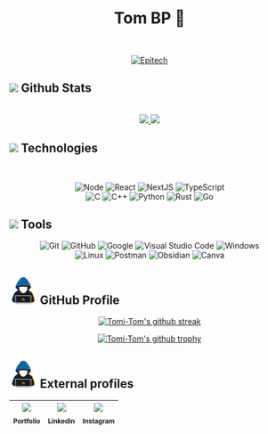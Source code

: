 <div align="center">

  # Tom BP 👋

  <br/>
  
  [![Epitech][Epitech]][Epitech-url]

  
</div>

## <img src="https://media.giphy.com/media/iY8CRBdQXODJSCERIr/giphy.gif" width="35"><b> Github Stats </b>

<div align="center">
  
  <br/>
  <a href="https://github.com/0xabdulkhalid/">
    
  <img src="https://github-readme-stats.vercel.app/api?username=Tomi-Tom&show_icons=true&count_private=true&theme=radical"/>
  <img src="https://github-readme-stats.vercel.app/api/top-langs/?username=Tomi-Tom&theme=radical&layout=compact&langs_count=6"/>
    
  </a>
  <br/>

</div>
  
## <img src="https://media2.giphy.com/media/QssGEmpkyEOhBCb7e1/giphy.gif?cid=ecf05e47a0n3gi1bfqntqmob8g9aid1oyj2wr3ds3mg700bl&rid=giphy.gif" width ="25"><b> Technologies </b>

<div align="center">

  <br/>
  
  ![Node](https://img.shields.io/badge/Node.JS-339933?style=for-the-badge&logo=node.js&logoColor=white)
  ![React](https://img.shields.io/badge/React-20232A?style=for-the-badge&logo=react&logoColor=61DAFB)
  ![NextJS](https://img.shields.io/badge/next%20js-000000?style=for-the-badge&logo=nextdotjs&logoColor=white)
  ![TypeScript](https://img.shields.io/badge/TypeScript-007ACC?style=for-the-badge&logo=typescript&logoColor=white)
  <br/>
  ![C](https://img.shields.io/badge/C%20-%232370ED.svg?style=for-the-badge&logo=c&logoColor=white)
  ![C++](https://img.shields.io/badge/C++%20-%2300599C.svg?style=for-the-badge&logo=c%2B%2B&logoColor=white)
  ![Python](https://img.shields.io/badge/Python%20-%2314354C.svg?style=for-the-badge&logo=python&logoColor=white)
  ![Rust](https://img.shields.io/badge/rust-%23000000.svg?style=for-the-badge&logo=rust&logoColor=white)
  ![Go](https://img.shields.io/badge/go-%2300ADD8.svg?style=for-the-badge&logo=go&logoColor=white)
 
  
</div>
  
## <img src="https://media2.giphy.com/media/QssGEmpkyEOhBCb7e1/giphy.gif?cid=ecf05e47a0n3gi1bfqntqmob8g9aid1oyj2wr3ds3mg700bl&rid=giphy.gif" width ="25"><b> Tools </b>
  
<div align="center">
  
  ![Git](https://img.shields.io/badge/git-%23F05033.svg?style=for-the-badge&logo=git&logoColor=white)
  ![GitHub](https://img.shields.io/badge/github-%23121011.svg?style=for-the-badge&logo=github&logoColor=white)
  ![Google](https://img.shields.io/badge/google-%234285F4.svg?style=for-the-badge&logo=google&logoColor=white)
  ![Visual Studio Code](https://img.shields.io/badge/Visual%20Studio%20Code-0078d7.svg?style=for-the-badge&logo=visual-studio-code&logoColor=white)
  ![Windows](https://img.shields.io/badge/Windows-4FC7FF?style=for-the-badge&logo=windows&logoColor=white)
  <br/>
  ![Linux](https://img.shields.io/badge/Linux-FCC624?style=for-the-badge&logo=linux&logoColor=black)
  ![Postman](https://img.shields.io/badge/Postman-FF6C37?style=for-the-badge&logo=Postman&logoColor=white)
  ![Obsidian](https://img.shields.io/badge/Obsidian-4D3CA6?style=for-the-badge&logo=obsidian&logoColor=FFFFFF)
  ![Canva](https://img.shields.io/badge/Canva-white?style=for-the-badge&logo=canva&logoColor=1DC0C9)
  
</div>


## <picture><img src = "https://github.com/0xAbdulKhalid/0xAbdulKhalid/raw/main/assets/mdImages/about_me.gif" width = 50px></picture> GitHub Profile

<div align="center">
  
  [![Tomi-Tom's github streak](https://github-readme-streak-stats.herokuapp.com/?user=Tomi-Tom&theme=blue-green)](https://github.com/Tomi-Tom/github-readme-streak-stats)
  
  [![Tomi-Tom's github trophy](https://github-profile-trophy.vercel.app/?username=Tomi-Tom&row=1)](https://github.com/Tomi-Tom/github-profile-trophy)
  
</div>


## <picture><img src = "https://github.com/0xAbdulKhalid/0xAbdulKhalid/raw/main/assets/mdImages/about_me.gif" width = 50px></picture> External profiles

| [<img src="https://github.com/Tomi-Tom/Tomi-Tom/assets/91875715/1f323f07-ad0e-47f9-a56f-db28a56ce2d3" width=85><br><sub>Portfolio</sub>](https://tomfolio.vercel.app/) | [<img src="https://upload.wikimedia.org/wikipedia/commons/thumb/8/81/LinkedIn_icon.svg/2048px-LinkedIn_icon.svg.png" width=85><br><sub>Linkedin</sub>](https://www.linkedin.com/in/tom-bp/) | [<img src="https://upload.wikimedia.org/wikipedia/commons/thumb/a/a5/Instagram_icon.png/1200px-Instagram_icon.png" width=85><br><sub>Instagram</sub>](https://www.instagram.com/tombp_dev/?hl=fr) |
|:---:|:---:|:---:|

<!--    Ressources     -->

[Epitech]: https://img.shields.io/badge/Epitech-1a2b6d?style=for-the-badge&logo=/e/&logoColor=whit
[Epitech-url]: https://www.epitech.eu/
